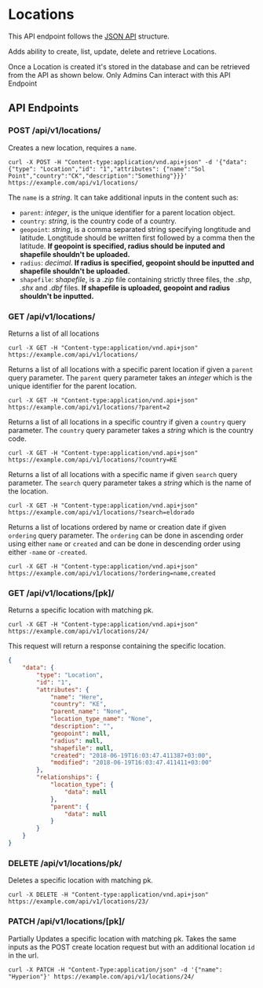 # Locations

This API endpoint follows the [JSON API](http://jsonapi.org/) structure.

Adds ability to create, list, update, delete and retrieve Locations.

Once a Location is created it's stored in the database and can be retrieved from the API as shown below. Only Admins Can interact with this API Endpoint

## API Endpoints

### POST /api/v1/locations/

Creates a new location, requires a `name`.

```console
curl -X POST -H "Content-type:application/vnd.api+json" -d '{"data": {"type": "Location","id": "1","attributes": {"name":"Sol Point","country":"CK","description":"Something"}}}' https://example.com/api/v1/locations/
```

The `name` is a *string*. It can take additional inputs in the content such as:

- `parent`: *integer*, is the unique identifier for a parent location object.
- `country`: *string*, is the country code of a country.
- `geopoint`: *string*, is a comma separated string specifying longtitude and latitude. Longtitude should be written first followed by a comma then the latitude. **If geopoint is specified, radius should be inputed and shapefile shouldn't be uploaded.**
- `radius`: *decimal*. **If radius is specified, geopoint should be inputted and shapefile shouldn't be uploaded.**
- `shapefile`: *shapefile*, is a *.zip* file containing strictly three files, the *.shp*, *.shx* and *.dbf* files. **If shapefile is uploaded, geopoint and radius shouldn't be inputted.**

### GET /api/v1/locations/

Returns a list of all locations

```console
curl -X GET -H "Content-type:application/vnd.api+json" https://example.com/api/v1/locations/
```

Returns a list of all locations with a specific parent location if given a `parent` query parameter. The `parent` query parameter takes an *integer* which is the unique identifier for the parent location.

```console
curl -X GET -H "Content-type:application/vnd.api+json" https://example.com/api/v1/locations/?parent=2
```

Returns a list of all locations in a specific country if given a `country` query parameter. The `country` query parameter takes a *string* which is the country code.

```console
curl -X GET -H "Content-type:application/vnd.api+json" https://example.com/api/v1/locations/?country=KE
```

Returns a list of all locations with a specific name if given `search` query parameter. The `search` query parameter takes a *string* which is the name of the location.

```console
curl -X GET -H "Content-type:application/vnd.api+json" https://example.com/api/v1/locations/?search=eldorado
```

Returns a list of locations ordered by name or creation date if given `ordering` query parameter. The `ordering` can be done in ascending order using either `name` or `created` and can be done in descending order using either `-name` or `-created`.

```console
curl -X GET -H "Content-type:application/vnd.api+json" https://example.com/api/v1/locations/?ordering=name,created
```

### GET /api/v1/locations/[pk]/

Returns a specific location with matching pk.

```console
curl -X GET -H "Content-type:application/vnd.api+json" https://example.com/api/v1/locations/24/
```

This request will return a response containing the specific location.

```json
{
    "data": {
        "type": "Location",
        "id": "1",
        "attributes": {
            "name": "Here",
            "country": "KE",
            "parent_name": "None",
            "location_type_name": "None",
            "description": "",
            "geopoint": null,
            "radius": null,
            "shapefile": null,
            "created": "2018-06-19T16:03:47.411387+03:00",
            "modified": "2018-06-19T16:03:47.411411+03:00"
        },
        "relationships": {
            "location_type": {
                "data": null
            },
            "parent": {
                "data": null
            }
        }
    }
}
```

### DELETE /api/v1/locations/pk/

Deletes a specific location with matching pk.

```console
curl -X DELETE -H "Content-type:application/vnd.api+json" https://example.com/api/v1/locations/23/
```

### PATCH /api/v1/locations/[pk]/

Partially Updates a specific location with matching pk. Takes the same inputs as the POST create location request but with an additional location `id` in the url.

```console
curl -X PATCH -H "Content-Type:application/json" -d '{"name": "Hyperion"}' https://example.com/api/v1/locations/24/
```
